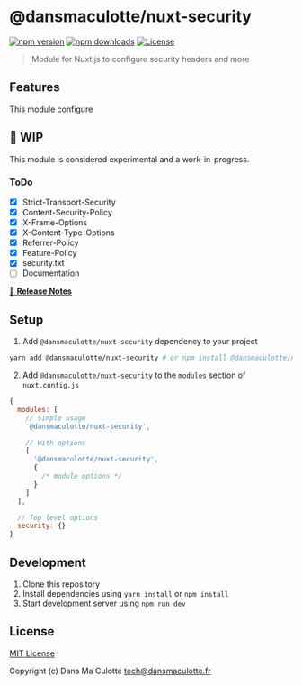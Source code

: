 # @dansmaculotte/nuxt-security

[![npm version][npm-version-src]][npm-version-href]
[![npm downloads][npm-downloads-src]][npm-downloads-href]
[![License][license-src]][license-href]

> Module for Nuxt.js to configure security headers and more

## Features

This module configure

## :construction: WIP

This module is considered experimental and a work-in-progress.

### ToDo

- [x] Strict-Transport-Security
- [x] Content-Security-Policy
- [x] X-Frame-Options
- [x] X-Content-Type-Options
- [x] Referrer-Policy
- [x] Feature-Policy
- [x] security.txt
- [ ] Documentation

[📖 **Release Notes**](./CHANGELOG.md)

## Setup

1. Add `@dansmaculotte/nuxt-security` dependency to your project

```bash
yarn add @dansmaculotte/nuxt-security # or npm install @dansmaculotte/nuxt-security
```

2. Add `@dansmaculotte/nuxt-security` to the `modules` section of `nuxt.config.js`

```js
{
  modules: [
    // Simple usage
    '@dansmaculotte/nuxt-security',

    // With options
    [
      '@dansmaculotte/nuxt-security',
      {
        /* module options */
      }
    ]
  ],

  // Top level options
  security: {}
}
```

## Development

1. Clone this repository
2. Install dependencies using `yarn install` or `npm install`
3. Start development server using `npm run dev`

## License

[MIT License](./LICENSE.md)

Copyright (c) Dans Ma Culotte <tech@dansmaculotte.fr>

<!-- Badges -->

[npm-version-src]: https://img.shields.io/npm/v/@dansmaculotte/nuxt-security/latest.svg?style=flat-square
[npm-version-href]: https://npmjs.com/package/@dansmaculotte/nuxt-security
[npm-downloads-src]: https://img.shields.io/npm/dt/@dansmaculotte/nuxt-security.svg?style=flat-square
[npm-downloads-href]: https://npmjs.com/package/@dansmaculotte/nuxt-security
[license-src]: https://img.shields.io/npm/l/@dansmaculotte/nuxt-security.svg?style=flat-square
[license-href]: https://npmjs.com/package/@dansmaculotte/nuxt-security

